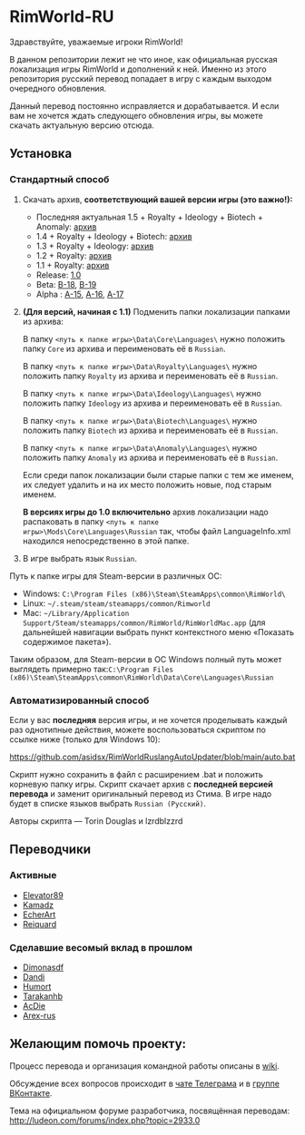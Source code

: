 ﻿# RimWorld-RU
﻿Здравствуйте, уважаемые игроки RimWorld!

В данном репозитории лежит не что иное, как официальная русская локализация игры RimWorld и дополнений к ней. Именно из этого репозитория русский перевод попадает в игру с каждым выходом очередного обновления.

Данный перевод постоянно исправляется и дорабатывается. И если вам не хочется ждать следующего обновления игры, вы можете скачать актуальную версию отсюда.

## Установка

### Стандартный способ

1. Скачать архив, **соответствующий вашей версии игры (это важно!):**
	* Последняя актуальная 1.5 + Royalty + Ideology + Biotech + Anomaly: [архив](https://github.com/Ludeon/RimWorld-ru/archive/master.zip)
	* 1.4 + Royalty + Ideology + Biotech: [архив](https://github.com/Ludeon/RimWorld-ru/archive/release-1.4.3901.zip)
	* 1.3 + Royalty + Ideology: [архив](https://github.com/Ludeon/RimWorld-ru/archive/release-1.3.3389.zip)
	* 1.2 + Royalty: [архив](https://github.com/Ludeon/RimWorld-ru/archive/release-1.2.2900.zip)
	* 1.1 + Royalty: [архив](https://github.com/Ludeon/RimWorld-ru/archive/release-1.1.2654.zip)
	* Release: [1.0](https://github.com/Ludeon/RimWorld-ru/archive/release-1.0.2150.zip)
	* Beta: [B-18](https://github.com/Ludeon/RimWorld-ru/archive/beta-18.zip), [B-19](https://github.com/Ludeon/RimWorld-ru/archive/beta-19.zip)
	* Alpha : [A-15](https://github.com/Ludeon/RimWorld-ru/archive/alpha-15.zip), [A-16](https://github.com/Ludeon/RimWorld-ru/archive/alpha-16.zip), [A-17](https://github.com/Ludeon/RimWorld-ru/archive/alpha-17.zip)

2. **(Для версий, начиная с 1.1)** Подменить папки локализации папками из архива:
	
	В папку `<путь к папке игры>\Data\Core\Languages\` нужно положить папку `Core` из архива и переименовать её в `Russian`.

	В папку `<путь к папке игры>\Data\Royalty\Languages\` нужно положить папку `Royalty` из архива и переименовать её в `Russian`.

	В папку `<путь к папке игры>\Data\Ideology\Languages\` нужно положить папку `Ideology` из архива и переименовать её в `Russian`.

	В папку `<путь к папке игры>\Data\Biotech\Languages\` нужно положить папку `Biotech` из архива и переименовать её в `Russian`.

	В папку `<путь к папке игры>\Data\Anomaly\Languages\` нужно положить папку `Anomaly` из архива и переименовать её в `Russian`.

	Если среди папок локализации были старые папки с тем же именем, их следует удалить и на их место положить новые, под старым именем.

	**В версиях игры до 1.0 включительно** архив локализации надо распаковать в папку `<путь к папке игры>\Mods\Core\Languages\Russian` так, чтобы файл LanguageInfo.xml находился непосредственно в этой папке.

3. В игре выбрать язык `Russian`.

Путь к папке игры для Steam-версии в различных ОС:
* Windows: `C:\Program Files (x86)\Steam\SteamApps\common\RimWorld\`
* Linux: `~/.steam/steam/steamapps/common/Rimworld`
* Mac: `~/Library/Application Support/Steam/steamapps/common/RimWorld/RimWorldMac.app` (для дальнейшей навигации выбрать пункт контекстного меню «Показать содержимое пакета»).

Таким образом, для Steam-версии в ОС Windows полный путь может выглядеть примерно так:`C:\Program Files (x86)\Steam\SteamApps\common\RimWorld\Data\Core\Languages\Russian`  

### Автоматизированный способ

Если у вас **последняя** версия игры, и не хочется проделывать каждый раз однотипные действия, можете воспользоваться скриптом по ссылке ниже (только для Windows 10):

https://github.com/asidsx/RimWorldRuslangAutoUpdater/blob/main/auto.bat

Скрипт нужно сохранить в файл с расширением .bat и положить корневую папку игры. Скрипт скачает архив с **последней версией перевода** и заменит оригинальный перевод из Стима. В игре надо будет в списке языков выбрать `Russian (Русский)`.

Авторы скрипта — Torin Douglas и lzrdblzzrd

## Переводчики

### Активные
* [Elevator89](https://github.com/Elevator89)
* [Kamadz](https://github.com/Kamadz)
* [EcherArt](https://github.com/EcherArt)
* [Reiquard](https://github.com/Reiquard)

### Сделавшие весомый вклад в прошлом
* [Dimonasdf](https://github.com/Dimonasdf)
* [Dandi](https://github.com/Dandi91)
* [Humort](https://github.com/Humort)
* [Tarakanhb](https://github.com/Tarakanhb)
* [AcDie](https://github.com/AcDie)
* [Arex-rus](https://github.com/Arex-rus)

## Желающим помочь проекту:
Процесс перевода и организация командной работы описаны в [wiki](https://github.com/Ludeon/RimWorld-ru/wiki).

Обсуждение всех вопросов происходит в [чате Телеграма](https://t.me/joinchat/CEY0QEO8s3S-29d_uv1SaQ) и в [группе ВКонтакте](https://vk.com/rimworld_russian).

Тема на официальном форуме разработчика, посвящённая переводам: http://ludeon.com/forums/index.php?topic=2933.0
